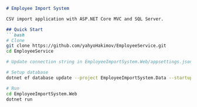 ```markdown
# Employee Import System

CSV import application with ASP.NET Core MVC and SQL Server.

## Quick Start
```bash
# Clone
git clone https://github.com/yahyoHakimov/EmployeeService.git
cd EmployeeService

# Update connection string in EmployeeImportSystem.Web/appsettings.json

# Setup database
dotnet ef database update --project EmployeeImportSystem.Data --startup-project EmployeeImportSystem.Web

# Run
cd EmployeeImportSystem.Web
dotnet run
